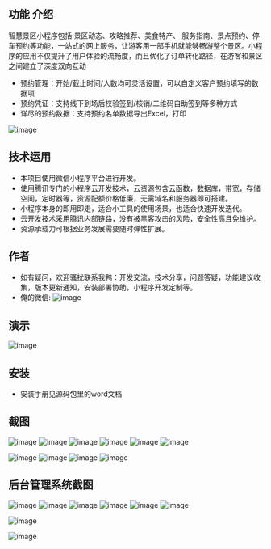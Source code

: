 ## 功能 介绍 
    
智慧景区小程序包括:景区动态、攻略推荐、美食特产、 服务指南、景点预约、停车预约等功能，一站式的网上服务，让游客用一部手机就能够畅游整个景区。小程序的应用不仅提升了用户体验的流畅度，而且优化了订单转化路径，在游客和景区之间建立了深度双向互动

- 预约管理：开始/截止时间/人数均可灵活设置，可以自定义客户预约填写的数据项
- 预约凭证：支持线下到场后校验签到/核销/二维码自助签到等多种方式
- 详尽的预约数据：支持预约名单数据导出Excel，打印

![image](https://user-images.githubusercontent.com/89234210/160225302-536d1c58-cba4-4bd7-b6d8-4c4af19a8a25.png)

## 技术运用
- 本项目使用微信小程序平台进行开发。
- 使用腾讯专门的小程序云开发技术，云资源包含云函数，数据库，带宽，存储空间，定时器等，资源配额价格低廉，无需域名和服务器即可搭建。
- 小程序本身的即用即走，适合小工具的使用场景，也适合快速开发迭代。
- 云开发技术采用腾讯内部链路，没有被黑客攻击的风险，安全性高且免维护。
- 资源承载力可根据业务发展需要随时弹性扩展。  



## 作者
- 如有疑问，欢迎骚扰联系我鸭：开发交流，技术分享，问题答疑，功能建议收集，版本更新通知，安装部署协助，小程序开发定制等。
- 俺的微信:
![image](https://user-images.githubusercontent.com/89234210/160225303-017a9de3-7cd7-4a03-bf3c-d53b374b7962.png)
 



## 演示
![image](https://user-images.githubusercontent.com/89234210/160225304-3c05015d-4928-4ff7-ad3b-df91c495d080.png)
 
 

## 安装

- 安装手册见源码包里的word文档




## 截图
 ![image](https://user-images.githubusercontent.com/89234210/160225318-42d86bd7-632b-40af-9588-bf5a84518fcd.png)
![image](https://user-images.githubusercontent.com/89234210/160225319-c3045324-985e-4dbd-ab09-9f4153b73189.png)
![image](https://user-images.githubusercontent.com/89234210/160225322-b7636b9c-cff3-4745-862f-cb41b4365a69.png)
![image](https://user-images.githubusercontent.com/89234210/160225327-06aada9d-003d-4b8f-b203-214ee8e2e057.png)
![image](https://user-images.githubusercontent.com/89234210/160225329-68cf8883-a72d-4d24-a121-bc9b409c5ad3.png)
![image](https://user-images.githubusercontent.com/89234210/160225332-f467a08f-d6c0-4567-a68d-d7f5665a26f9.png)

![image](https://user-images.githubusercontent.com/89234210/160225333-2af08a97-b1e6-489f-beab-fb0e35256b85.png)
![image](https://user-images.githubusercontent.com/89234210/160225335-297ca083-4772-4221-a1f1-c8e7a56b6ffd.png)
![image](https://user-images.githubusercontent.com/89234210/160225336-0646bc42-beb6-4190-a8b2-1b210f3708e0.png)
![image](https://user-images.githubusercontent.com/89234210/160225339-ebc07f24-8256-4c20-bb3c-855c98e5e6e3.png)

## 后台管理系统截图
![image](https://user-images.githubusercontent.com/89234210/160225340-14fb0b4b-6d5d-455f-a83e-f350a514f152.png)
![image](https://user-images.githubusercontent.com/89234210/160225341-ad2d30b3-f629-4a86-90ca-688c10122bf0.png)
![image](https://user-images.githubusercontent.com/89234210/160225342-c41f8b05-d574-40fb-bb79-363ff32ba8da.png)
![image](https://user-images.githubusercontent.com/89234210/160225345-908cba93-596c-4cb7-aa00-677e9c0fc6c3.png)
![image](https://user-images.githubusercontent.com/89234210/160225347-94599d3a-b1a9-4eac-ba7d-6d425a37d997.png)
![image](https://user-images.githubusercontent.com/89234210/160225348-842897f5-db28-489e-be86-3f2c9df78c73.png)

![image](https://user-images.githubusercontent.com/89234210/160225350-3804036d-0021-477b-ac31-9bcb5d5df0b5.png)

![image](https://user-images.githubusercontent.com/89234210/160225354-0eeb8e69-41f1-438c-87d8-551939029d18.png)

 
